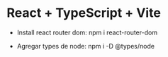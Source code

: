 # React + TypeScript + Vite

- Install react router dom:
  npm i react-router-dom

- Agregar types de node:
  npm i -D @types/node
